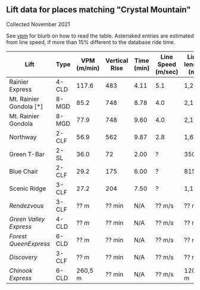 ## Lift data for places matching "Crystal Mountain"
Collected November 2021

See [vpm](/vpm) for blurb on how to read the table.  Asterisked entries are estimated from line speed, if more than 15% different to the database ride time.

| Lift | Type |  VPM (m/min) |  Vertical Rise |  Time (min) |  Line Speed (m/sec) |  Line length (m) | Link |
| -- | -- | -- | -- | -- | -- | -- | -- |
| Rainier Express | 4-CLD |   117.6 |    483 |    4.11 |     5.1 |   1,252 | [link](https://lift-world.info/en/lifts/740/datas.htm) |
| Mt. Rainier Gondola [*] | 8-MGD |    85.2 |    748 |    8.78 |     4.0 |   2,107 | [link](https://lift-world.info/en/lifts/15223/datas.htm) |
| Mt. Rainier Gondola | 8-MGD |    77.9 |    748 |    9.60 |     4.0 |   2,107 | [link](https://lift-world.info/en/lifts/15223/datas.htm) |
| Northway | 2-CLF |    56.9 |    562 |    9.87 |     2.8 |   1,653 | [link](https://lift-world.info/en/lifts/12425/datas.htm) |
| Green T-Bar | 2-SL |    36.0 |     72 |    2.00 |   ? |     350 | [link](https://lift-world.info/en/lifts/12664/datas.htm) |
| Blue Chair | 2-CLF |    29.2 |    175 |    6.00 |   ? |     815 | [link](https://lift-world.info/en/lifts/12663/datas.htm) |
| Scenic Ridge | 3-CLF |    27.2 |    204 |    7.50 |   ? |   1,100 | [link](https://lift-world.info/en/lifts/12665/datas.htm) |
| _Rendezvous_ | 3-CLF |  ?? m | ?? min | N/A | ?? m/s | ?? m | [link](https://lift-world.info/en/lifts/1072/datas.htm) |
| _Green Valley Express_ | 4-CLD |  ?? m | ?? min | N/A | ?? m/s | ?? m | [link](https://lift-world.info/en/lifts/528/datas.htm) |
| _Forest QueenExpress_ | 6-CLD |  ?? m | ?? min | N/A | ?? m/s | ?? m | [link](https://lift-world.info/en/lifts/98/datas.htm) |
| _Discovery_ | 3-CLF |  ?? m | ?? min | N/A | ?? m/s | ?? m | [link](https://lift-world.info/en/lifts/1081/datas.htm) |
| _Chinook Express_ | 6-CLD |  260,5 m | ?? min | N/A | ?? m/s | 1205 m | [link](https://lift-world.info/en/lifts/99/datas.htm) |
